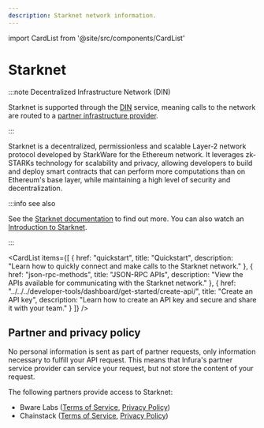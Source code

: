 ```yaml
---
description: Starknet network information.
---
```


import CardList from '@site/src/components/CardList'

# Starknet

:::note Decentralized Infrastructure Network (DIN)

Starknet is supported through the [DIN](https://www.infura.io/solutions/decentralized-infrastructure-service) service,
meaning calls to the network are routed to a [partner infrastructure provider](#partner-and-privacy-policy).

:::

Starknet is a decentralized, permissionless and scalable Layer-2 network protocol developed by StarkWare for the Ethereum
network. It leverages zk-STARKs technology for scalability and privacy, allowing developers to build and deploy smart contracts
that can perform more computations than on Ethereum's base layer, while maintaining a high level of security and decentralization.

:::info see also

See the [Starknet documentation](https://docs.starknet.io/documentation/) to find out more. You can also watch an
[Introduction to Starknet](https://www.youtube.com/watch?v=eL9le56gcS0).

:::

<CardList
  items={[
    {
      href: "quickstart",
      title: "Quickstart",
      description: "Learn how to quickly connect and make calls to the Starknet network."
    },
    {
      href: "json-rpc-methods",
      title: "JSON-RPC APIs",
      description: "View the APIs available for communicating with the Starknet network."
    },
    {
      href: "../../../developer-tools/dashboard/get-started/create-api/",
      title: "Create an API key",
      description: "Learn how to create an API key and secure and share it with your team."
    }
  ]}
/>

## Partner and privacy policy

No personal information is sent as part of partner requests, only information necessary to fulfill your API request. This means that Infura's partner service provider can service your request, but not store the content of your request.

The following partners provide access to Starknet:

<!-- markdown-link-check-disable -->
- Bware Labs ([Terms of Service](https://bwarelabs.com/terms), [Privacy Policy](https://bwarelabs.com/privacy))
- Chainstack ([Terms of Service](https://chainstack.com/tos/), [Privacy Policy](https://chainstack.com/privacy/))
<!-- markdown-link-check-enable -->